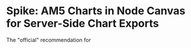# Spike: AM5 Charts in Node Canvas for Server-Side Chart Exports

The "official" recommendation for 